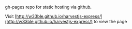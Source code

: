 gh-pages repo for static hosting via github.

Visit [http://w33ble.github.io/harvestjs-express/](http://w33ble.github.io/harvestjs-express/) to view the page